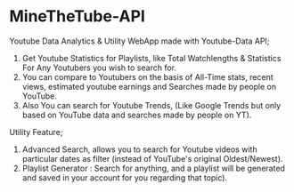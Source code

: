 # MineTheTube-API

Youtube Data Analytics & Utility WebApp made with Youtube-Data API;

1. Get Youtube Statistics for Playlists, like Total Watchlengths & Statistics For Any Youtubers you wish to search for.
2. You can compare to Youtubers on the basis of All-Time stats, recent views, estimated youtube earnings and Searches made by people on YouTube.
3. Also You can search for Youtube Trends, (Like Google Trends but only based on YouTube data and searches made by people on YT).


Utility Feature;
1. Advanced Search, allows you to search for Youtube videos with particular dates as filter (instead of YouTube's original Oldest/Newest).
2. Playlist Generator : Search for anything, and a playlist will be generated and saved in your account for you regarding that topic).
